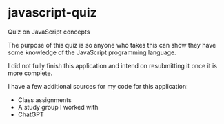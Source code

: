 # javascript-quiz
Quiz on JavaScript concepts

The purpose of this quiz is so anyone who takes this can show they have some knowledge of the JavaScript programming language.

I did not fully finish this application and intend on resubmitting it once it is more complete.

I have a few additional sources for my code for this application:
- Class assignments
- A study group I worked with
- ChatGPT

